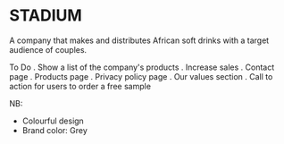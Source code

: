 # STADIUM
A company that makes and distributes African soft drinks with a target audience of couples.

To Do
. Show a list of the company's products
. Increase sales
. Contact page
. Products page
. Privacy policy page
. Our values section
. Call to action for users to order a free sample

NB: 
- Colourful design
- Brand color: Grey
